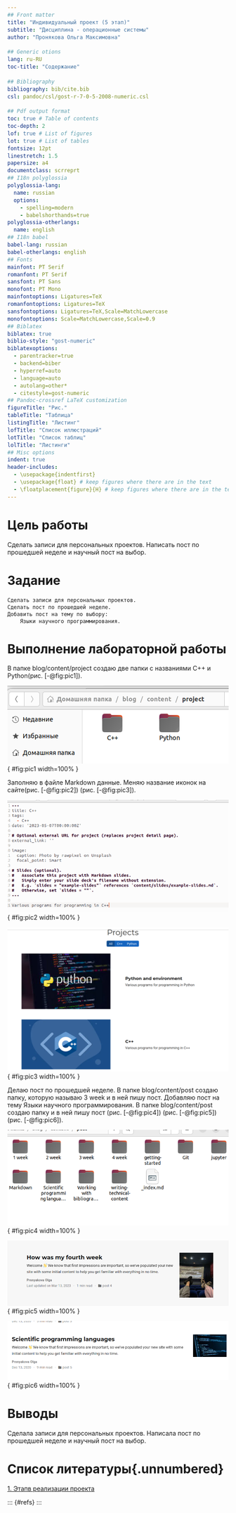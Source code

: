 ```yaml
---
## Front matter
title: "Индивидуальный проект (5 этап)"
subtitle: "Дисциплина - операционные системы"
author: "Пронякова Ольга Максимовна"

## Generic otions
lang: ru-RU
toc-title: "Содержание"

## Bibliography
bibliography: bib/cite.bib
csl: pandoc/csl/gost-r-7-0-5-2008-numeric.csl

## Pdf output format
toc: true # Table of contents
toc-depth: 2
lof: true # List of figures
lot: true # List of tables
fontsize: 12pt
linestretch: 1.5
papersize: a4
documentclass: scrreprt
## I18n polyglossia
polyglossia-lang:
  name: russian
  options:
	- spelling=modern
	- babelshorthands=true
polyglossia-otherlangs:
  name: english
## I18n babel
babel-lang: russian
babel-otherlangs: english
## Fonts
mainfont: PT Serif
romanfont: PT Serif
sansfont: PT Sans
monofont: PT Mono
mainfontoptions: Ligatures=TeX
romanfontoptions: Ligatures=TeX
sansfontoptions: Ligatures=TeX,Scale=MatchLowercase
monofontoptions: Scale=MatchLowercase,Scale=0.9
## Biblatex
biblatex: true
biblio-style: "gost-numeric"
biblatexoptions:
  - parentracker=true
  - backend=biber
  - hyperref=auto
  - language=auto
  - autolang=other*
  - citestyle=gost-numeric
## Pandoc-crossref LaTeX customization
figureTitle: "Рис."
tableTitle: "Таблица"
listingTitle: "Листинг"
lofTitle: "Список иллюстраций"
lotTitle: "Список таблиц"
lolTitle: "Листинги"
## Misc options
indent: true
header-includes:
  - \usepackage{indentfirst}
  - \usepackage{float} # keep figures where there are in the text
  - \floatplacement{figure}{H} # keep figures where there are in the text
---
```


# Цель работы

Сделать записи для персональных проектов. Написать пост по прошедшей неделе и научный пост на выбор.

# Задание


    Сделать записи для персональных проектов.
    Сделать пост по прошедшей неделе.
    Добавить пост на тему по выбору:
        Языки научного программирования.

# Выполнение лабораторной работы

В папке blog/content/project создаю две папки с названиями С++ и Python(рис. [-@fig:pic1]).

![Создание папок](image/pic1.jpeg){ #fig:pic1 width=100% }

Заполняю в файле Markdown данные. Меняю название иконок на сайте(рис. [-@fig:pic2]) (рис. [-@fig:pic3]).

![Написание проекта](image/pic2.jpeg){ #fig:pic2 width=100% }

![Проекты на сайте](image/pic3.jpeg){ #fig:pic3 width=100% }

Делаю пост по прошедшей неделе. В папке blog/content/post создаю папку, которую называю 3 week и в ней пишу пост. Добавляю пост на тему Языки научного программирования. В папке blog/content/post создаю папку и в ней пишу пост (рис. [-@fig:pic4]) (рис. [-@fig:pic5]) (рис. [-@fig:pic6]).

![Создание папок](image/pic4.jpeg){ #fig:pic4 width=100% }

![Пост на сайте](image/pic5.jpeg){ #fig:pic5 width=100% }

![Пост на сайте](image/pic6.jpeg){ #fig:pic6 width=100% }

# Выводы

Сделала записи для персональных проектов. Написала пост по прошедшей неделе и научный пост на выбор.


# Список литературы{.unnumbered}

[1. Этапв реализации проекта](https://esystem.rudn.ru/mod/page/view.php?id=970806)

::: {#refs}
:::
